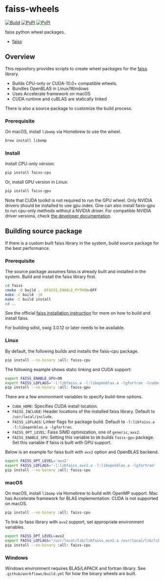 # faiss-wheels

[![Build](https://github.com/kyamagu/faiss-wheels/actions/workflows/build.yml/badge.svg)](https://github.com/kyamagu/faiss-wheels/actions/workflows/build.yml)
[![PyPI](https://img.shields.io/pypi/v/faiss-cpu?label=faiss-cpu)](https://pypi.org/project/faiss-cpu/)
[![PyPI](https://img.shields.io/pypi/v/faiss-gpu?label=faiss-gpu)](https://pypi.org/project/faiss-gpu/)

faiss python wheel packages.

- [faiss](https://github.com/facebookresearch/faiss)

## Overview

This repository provides scripts to create wheel packages for the
[faiss](https://github.com/facebookresearch/faiss) library.

- Builds CPU-only or CUDA-10.0+ compatible wheels.
- Bundles OpenBLAS in Linux/Windows
- Uses Accelerate framework on macOS
- CUDA runtime and cuBLAS are statically linked

There is also a source package to customize the build process.

### Prerequisite

On macOS, install `libomp` via Homebrew to use the wheel.

```bash
brew install libomp
```

### Install

Install CPU-only version:

```bash
pip install faiss-cpu
```

Or, install GPU version in Linux:

```bash
pip install faiss-gpu
```

Note that CUDA toolkit is not required to run the GPU wheel. Only NVIDIA drivers
should be installed to use gpu index. One can also install faiss-gpu to run
cpu-only methods without a NVIDIA driver. For compatible NVIDIA driver versions,
check [the developer documentation](https://docs.nvidia.com/deploy/cuda-compatibility/index.html#binary-compatibility__table-toolkit-driver).

## Building source package

If there is a custom built faiss library in the system, build source package for
the best performance.

### Prerequisite

The source package assumes faiss is already built and installed in the system.
Build and install the faiss library first.

```bash
cd faiss
cmake -B build . -DFAISS_ENABLE_PYTHON=OFF
make -C build -j8
make -C build install
cd ..
```

See the official
[faiss installation instruction](https://github.com/facebookresearch/faiss/blob/master/INSTALL.md)
for more on how to build and install faiss.

For building sdist, swig 3.0.12 or later needs to be available.

### Linux

By default, the following builds and installs the faiss-cpu package.

```bash
pip install --no-binary :all: faiss-cpu
```

The following example shows static linking and CUDA support:

```bash
export FAISS_ENABLE_GPU=ON
export FAISS_LDFLAGS='-l:libfaiss.a -l:libopenblas.a -lgfortran -lcudart_static -lcublas_static -lculibos'
pip install --no-binary :all: faiss-gpu
```

There are a few environment variables to specify build-time options.

- `CUDA_HOME`: Specifies CUDA install location.
- `FAISS_INCLUDE`: Header locations of the installed faiss library. Default to
    `/usr/local/include`.
- `FAISS_LDFLAGS`: Linker flags for package build. Default to
    `-l:libfaiss.a -l:libopenblas.a -lgfortran`.
- `FAISS_OPT_LEVEL`: Faiss SIMD optimization, one of `generic`, `avx2`.
- `FAISS_ENABLE_GPU`: Setting this variable to `ON` builds `faiss-gpu` package.
    Set this variable if faiss is built with GPU support.

Below is an example for faiss built with `avx2` option and OpenBLAS backend.

```bash
export FAISS_OPT_LEVEL='avx2'
export FAISS_LDFLAGS='-l:libfaiss_avx2.a -l:libopenblas.a -lgfortran'
pip install --no-binary :all: faiss-cpu
```

### macOS

On macOS, install `libomp` via Homebrew to build with OpenMP support. Mac has
Accelerate framework for BLAS implementation. CUDA is not supported on macOS.

```bash
pip install --no-binary :all: faiss-cpu
```

To link to faiss library with `avx2` support, set appropriate environment
variables.

```bash
export FAISS_OPT_LEVEL=avx2
export FAISS_LDFLAGS="/usr/local/lib/libfaiss_avx2.a /usr/local/lib/libomp.a -framework Accelerate"
pip install --no-binary :all: faiss-cpu
```

### Windows

Windows environment requires BLAS/LAPACK and fortran library. See
`.github/workflows/build.yml` for how the binary wheels are built.
